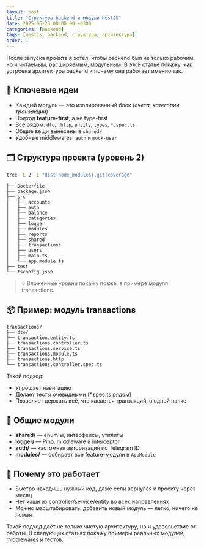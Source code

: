 ```yaml
---
layout: post
title: "Структура backend и модули NestJS"
date: 2025-06-23 00:00:00 +0300
categories: [Backend]
tags: [nestjs, backend, структура, архитектура]
order: 1
---
```

После запуска проекта я хотел, чтобы backend был не только рабочим, но и читаемым, расширяемым, модульным. В этой статье покажу, как устроена архитектура backend и почему она работает именно так.

## 🧠 Ключевые идеи

- Каждый модуль — это изолированный блок (*счета*, *категории*, *транзакции*)
- Подход **feature-first**, а не type-first
- Всё рядом: `dto`, `.http`, `entity`, `types`, `*.spec.ts`
- Общие вещи вынесены в `shared/`
- Удобные middlewares: `auth` и `mock-user`

## 🗂 Структура проекта (уровень 2)

```bash
tree -L 2 -I "dist|node_modules|.git|coverage"
```

```text
├── Dockerfile
├── package.json
├── src
│   ├── accounts
│   ├── auth
│   ├── balance
│   ├── categories
│   ├── logger
│   ├── modules
│   ├── reports
│   ├── shared
│   ├── transactions
│   ├── users
│   ├── main.ts
│   └── app.module.ts
├── test
└── tsconfig.json
```

> 💡 Вложенные уровни покажу позже, в примере модуля transactions.

## 📦 Пример: модуль transactions

```text
transactions/
├── dto/
├── transaction.entity.ts
├── transactions.controller.ts
├── transactions.service.ts
├── transactions.module.ts
├── transactions.http
└── transactions.controller.spec.ts
```

Такой подход:
- Упрощает навигацию
- Делает тесты очевидными (*.spec.ts рядом)
- Позволяет держать всё, что касается транзакций, в одной папке

## 🔄 Общие модули

- **shared/** — enum'ы, интерфейсы, утилиты
- **logger/** — Pino, middleware и interceptor
- **auth/** — кастомная авторизация по Telegram ID
- **modules/** — собирает все feature-модули в `AppModule`


## 🚀 Почему это работает

- Быстро находишь нужный код, даже если вернулся к проекту через месяц
- Нет каши из controller/service/entity во всех направлениях
- Можно масштабировать: добавить новый модуль — легко, ничего не ломая

Такой подход даёт не только чистую архитектуру, но и удовольствие от работы.
В следующих статьях покажу примеры реальных модулей, middlewares и тестов.

